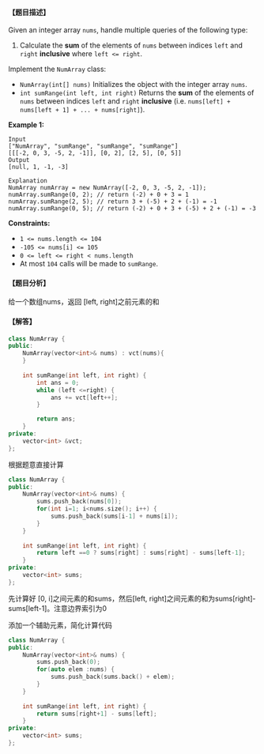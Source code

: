 #### 【题目描述】

Given an integer array `nums`, handle multiple queries of the following type:

1. Calculate the **sum** of the elements of `nums` between indices `left` and `right` **inclusive** where `left <= right`.

Implement the `NumArray` class:

- `NumArray(int[] nums)` Initializes the object with the integer array `nums`.
- `int sumRange(int left, int right)` Returns the **sum** of the elements of `nums` between indices `left` and `right` **inclusive** (i.e. `nums[left] + nums[left + 1] + ... + nums[right]`).

 

**Example 1:**

```
Input
["NumArray", "sumRange", "sumRange", "sumRange"]
[[[-2, 0, 3, -5, 2, -1]], [0, 2], [2, 5], [0, 5]]
Output
[null, 1, -1, -3]

Explanation
NumArray numArray = new NumArray([-2, 0, 3, -5, 2, -1]);
numArray.sumRange(0, 2); // return (-2) + 0 + 3 = 1
numArray.sumRange(2, 5); // return 3 + (-5) + 2 + (-1) = -1
numArray.sumRange(0, 5); // return (-2) + 0 + 3 + (-5) + 2 + (-1) = -3
```

 

**Constraints:**

- `1 <= nums.length <= 104`
- `-105 <= nums[i] <= 105`
- `0 <= left <= right < nums.length`
- At most `104` calls will be made to `sumRange`.

#### 【题目分析】

给一个数组nums，返回 [left, right]之前元素的和

#### 【解答】

```cpp
class NumArray {
public:
    NumArray(vector<int>& nums) : vct(nums){
    }
    
    int sumRange(int left, int right) {
        int ans = 0;
        while (left <=right) {
            ans += vct[left++];
        }

        return ans;
    }
private:
    vector<int> &vct;
};
```

根据题意直接计算



```cpp
class NumArray {
public:
    NumArray(vector<int>& nums) {
        sums.push_back(nums[0]);
        for(int i=1; i<nums.size(); i++) {
            sums.push_back(sums[i-1] + nums[i]);
        }
    }
    
    int sumRange(int left, int right) {
        return left ==0 ? sums[right] : sums[right] - sums[left-1];
    }
private:
    vector<int> sums;
};
```

先计算好 [0, i]之间元素的和sums，然后[left, right]之间元素的和为sums[right]-sums[left-1]。注意边界索引为0



添加一个辅助元素，简化计算代码

```cpp
class NumArray {
public:
    NumArray(vector<int>& nums) {
        sums.push_back(0);
        for(auto elem :nums) {
            sums.push_back(sums.back() + elem);
        }
    }
    
    int sumRange(int left, int right) {
        return sums[right+1] - sums[left];
    }
private:
    vector<int> sums;
};
```

